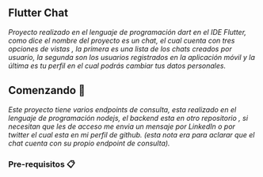 ## Flutter Chat

_Proyecto realizado en el lenguaje de programación dart en el IDE Flutter, como dice el nombre del proyecto es un chat, el cual cuenta con tres opciones de vistas , la primera es una lista de los chats creados por usuario, la segunda son los usuarios registrados en la aplicación móvil y la última es tu perfil en el cual podrás cambiar tus datos personales._


## Comenzando 🚀

_Este proyecto tiene varios endpoints de consulta, esta realizado en el lenguaje de programación nodejs, el backend esta en otro repositorio , si necesitan que les de acceso me envia un mensaje por LinkedIn o por twitter el cual esta en mi perfil de github. (esta nota era para aclarar que el chat cuenta con su propio endpoint de consulta)._

### Pre-requisitos 📋

